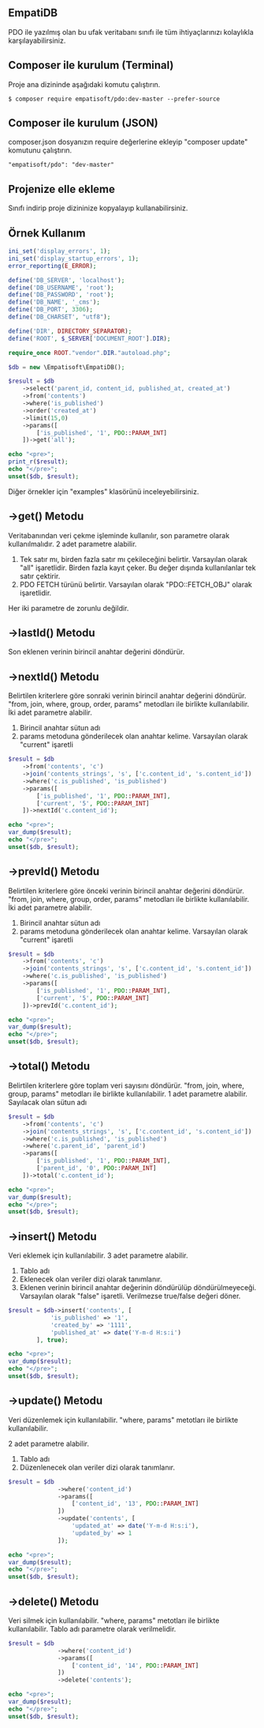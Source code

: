 ## EmpatiDB
PDO ile yazılmış olan bu ufak veritabanı sınıfı ile tüm ihtiyaçlarınızı kolaylıkla karşılayabilirsiniz.

## Composer ile kurulum (Terminal)
Proje ana dizininde aşağıdaki komutu çalıştırın.
```
$ composer require empatisoft/pdo:dev-master --prefer-source
```
## Composer ile kurulum (JSON)
composer.json dosyanızın require değerlerine ekleyip "composer update" komutunu çalıştırın.
```
"empatisoft/pdo": "dev-master"
```
## Projenize elle ekleme
Sınıfı indirip proje dizininize kopyalayıp kullanabilirsiniz.

## Örnek Kullanım
```php
ini_set('display_errors', 1);
ini_set('display_startup_errors', 1);
error_reporting(E_ERROR);

define('DB_SERVER', 'localhost');
define('DB_USERNAME', 'root');
define('DB_PASSWORD', 'root');
define('DB_NAME', '_cms');
define('DB_PORT', 3306);
define('DB_CHARSET', "utf8");

define('DIR', DIRECTORY_SEPARATOR);
define('ROOT', $_SERVER['DOCUMENT_ROOT'].DIR);

require_once ROOT."vendor".DIR."autoload.php";

$db = new \Empatisoft\EmpatiDB();

$result = $db
    ->select('parent_id, content_id, published_at, created_at')
    ->from('contents')
    ->where('is_published')
    ->order('created_at')
    ->limit(15,0)
    ->params([
        ['is_published', '1', PDO::PARAM_INT]
    ])->get('all');

echo "<pre>";
print_r($result);
echo "</pre>";
unset($db, $result);
```

Diğer örnekler için "examples" klasörünü inceleyebilirsiniz.

## ->get() Metodu
Veritabanından veri çekme işleminde kullanılır, son parametre olarak kullanılmalıdır. 2 adet parametre alabilir.
1. Tek satır mı, birden fazla satır mı çekileceğini belirtir. Varsayılan olarak "all" işaretlidir. Birden fazla kayıt çeker. Bu değer dışında kullanılanlar tek satır çektirir.
2. PDO FETCH türünü belirtir. Varsayılan olarak "PDO::FETCH_OBJ" olarak işaretlidir.

Her iki parametre de zorunlu değildir.

## ->lastId() Metodu
Son eklenen verinin birincil anahtar değerini döndürür.

## ->nextId() Metodu
Belirtilen kriterlere göre sonraki verinin birincil anahtar değerini döndürür.
"from, join, where, group, order, params" metodları ile birlikte kullanılabilir.
İki adet parametre alabilir.
1. Birincil anahtar sütun adı
2. params metoduna gönderilecek olan anahtar kelime. Varsayılan olarak "current" işaretli

```php
$result = $db
    ->from('contents', 'c')
    ->join('contents_strings', 's', ['c.content_id', 's.content_id'])
    ->where('c.is_published', 'is_published')
    ->params([
        ['is_published', '1', PDO::PARAM_INT],
        ['current', '5', PDO::PARAM_INT]
    ])->nextId('c.content_id');

echo "<pre>";
var_dump($result);
echo "</pre>";
unset($db, $result);
```

## ->prevId() Metodu
Belirtilen kriterlere göre önceki verinin birincil anahtar değerini döndürür.
"from, join, where, group, order, params" metodları ile birlikte kullanılabilir.
İki adet parametre alabilir.
1. Birincil anahtar sütun adı
2. params metoduna gönderilecek olan anahtar kelime. Varsayılan olarak "current" işaretli

```php
$result = $db
    ->from('contents', 'c')
    ->join('contents_strings', 's', ['c.content_id', 's.content_id'])
    ->where('c.is_published', 'is_published')
    ->params([
        ['is_published', '1', PDO::PARAM_INT],
        ['current', '5', PDO::PARAM_INT]
    ])->prevId('c.content_id');

echo "<pre>";
var_dump($result);
echo "</pre>";
unset($db, $result);
```

## ->total() Metodu
Belirtilen kriterlere göre toplam veri sayısını döndürür.
"from, join, where, group, params" metodları ile birlikte kullanılabilir.
1 adet parametre alabilir. Sayılacak olan sütun adı 

```php
$result = $db
    ->from('contents', 'c')
    ->join('contents_strings', 's', ['c.content_id', 's.content_id'])
    ->where('c.is_published', 'is_published')
    ->where('c.parent_id', 'parent_id')
    ->params([
        ['is_published', '1', PDO::PARAM_INT],
        ['parent_id', '0', PDO::PARAM_INT]
    ])->total('c.content_id');

echo "<pre>";
var_dump($result);
echo "</pre>";
unset($db, $result);
```

## ->insert() Metodu
Veri eklemek için kullanılabilir. 3 adet parametre alabilir.
1. Tablo adı
2. Eklenecek olan veriler dizi olarak tanımlanır.
3. Eklenen verinin birincil anahtar değerinin döndürülüp döndürülmeyeceği. Varsayılan olarak "false" işaretli. Verilmezse true/false değeri döner.

```php
$result = $db->insert('contents', [
            'is_published' => '1',
            'created_by' => '1111',
            'published_at' => date('Y-m-d H:s:i')
        ], true);

echo "<pre>";
var_dump($result);
echo "</pre>";
unset($db, $result);
```

## ->update() Metodu
Veri düzenlemek için kullanılabilir. "where, params" metotları ile birlikte kullanılabilir.

2 adet parametre alabilir.
1. Tablo adı
2. Düzenlenecek olan veriler dizi olarak tanımlanır.

```php
$result = $db
              ->where('content_id')
              ->params([
                  ['content_id', '13', PDO::PARAM_INT]
              ])
              ->update('contents', [
                  'updated_at' => date('Y-m-d H:s:i'),
                  'updated_by' => 1
              ]);

echo "<pre>";
var_dump($result);
echo "</pre>";
unset($db, $result);
```

## ->delete() Metodu
Veri silmek için kullanılabilir. "where, params" metotları ile birlikte kullanılabilir.
Tablo adı parametre olarak verilmelidir.

```php
$result = $db
              ->where('content_id')
              ->params([
                  ['content_id', '14', PDO::PARAM_INT]
              ])
              ->delete('contents');

echo "<pre>";
var_dump($result);
echo "</pre>";
unset($db, $result);
```